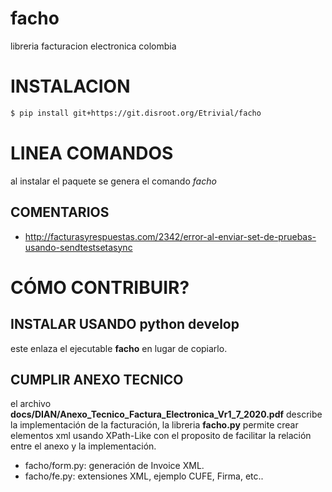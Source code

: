 # facho

libreria facturacion electronica colombia

# INSTALACION

~~~bash
$ pip install git+https://git.disroot.org/Etrivial/facho
~~~

# LINEA COMANDOS

al instalar el paquete se genera el comando *facho*


## COMENTARIOS

  * http://facturasyrespuestas.com/2342/error-al-enviar-set-de-pruebas-usando-sendtestsetasync

# CÓMO CONTRIBUIR?

## INSTALAR USANDO python develop

este enlaza el ejecutable **facho** en lugar de copiarlo.

## CUMPLIR ANEXO TECNICO

el archivo **docs/DIAN/Anexo_Tecnico_Factura_Electronica_Vr1_7_2020.pdf** describe la implementación de la
facturación, la libreria **facho.py** permite crear elementos xml usando XPath-Like con el proposito
de facilitar la relación entre el anexo y la implementación.

  * facho/form.py: generación de Invoice XML.
  * facho/fe.py: extensiones XML, ejemplo CUFE, Firma, etc..